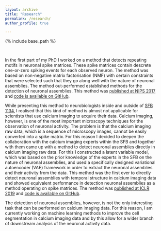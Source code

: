 ```yaml
---
layout: archive
title: "Research"
permalink: /research/
author_profile: true

---
```



{% include base_path %}

&nbsp;  

In the first part of my PhD I worked on a method that detects repeating motifs in neuronal spike matrices. These spike matrices contain descrete one-or-zero spiking events for each observed neuron. The method was based on non-negative matrix factorisation (NMF) with certain constraints that were selected such that they go along well with the nature of neuronal assemblies. The method out-performed established methods for the detection of neuronal assemblies. This method was [published at NIPS 2017](https://papers.nips.cc/paper/6958-sparse-convolutional-coding-for-neuronal-assembly-detection) and [code is available on GitHub](https://github.com/sccfnad/Sparse-convolutional-coding-for-neuronal-assembly-detection).

While presenting this method to neurobiologists inside and outside of [SFB 1134](http://sfb1134.uni-heidelberg.de), I realised that this kind of method is almost not applicable for scientists that use calcium imaging to acquire their data. Calcium imaging, however, is one of the most important microscopy techniques for the observation of neuronal activity. The problem is that the calcium imaging raw data, which is a sequence of microscopy images, cannot be easily converted into a spike matrix. For this reason I decided to deepen the collaboration with the calcium imaging experts within the SFB and together with them came up with a method to detect neuronal assemblies directly in calcium imaging raw data. For this I constructed a latent variable model, which was based on the prior knowledge of the experts in the SFB on the nature of neuronal assemblies, and used a specifically designed variational autoencoder (VAE) framework in order to extract the neuronal assemblies and their activity from the data. This method was the first ever to directly detect neuronal assemblies with temporal structure in calcium imaging data and showed equivalent performance in detection neuronal assemblies as a method operating on spike matrices. The method was [published at ICLR 2019](https://openreview.net/forum?id=SkloDjAqYm) and [code is available on GitHub](https://github.com/EKirschbaum/LeMoNADe).  

The detection of neuronal assemblies, however, is not the only interesting task that can be performed on calcium imaging data. For this reason, I am currently working on machine learning methods to improve the cell segmentation in calcium imaging data and by this allow for a wider branch of downstream analysis of the neuronal activity data. 

